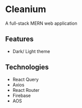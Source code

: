 # Cleanium
A full-stack MERN web application

## Features
- Dark/ Light theme

## Technologies
- React Query
- Axios
- React Router
- Firebase
- AOS